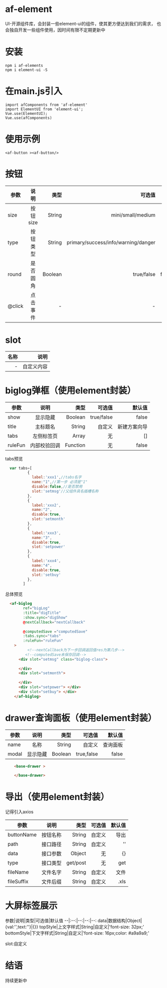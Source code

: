 # af-element
UI-开源组件库，会封装一些element-ui的组件，使其更方便达到我们的需求，
也会独自开发一些组件使用，因时间有限不定期更新中
# 安装

```
npm i af-elements
npm i element-ui -S
```
# 在main.js引入
```
import afComponents from 'af-element'
import ElementUI from 'element-ui';
Vue.use(ElementUI);
Vue.use(afComponents)
```
# 使用示例
```
<af-button ><af-button/>
```

# 按钮

参数|说明|类型|可选值|默认值
--|:--:|--:|--:|--:
size|按钮size|String|mini/small/medium|mini
type|按钮类型|String|primary/success/info/warning/danger|无类型
round|是否圆角|Boolean|true/false|false
@click|点击事件|-|-|-



# slot

名称|说明
--:|--:
-|自定义内容

# biglog弹框（使用element封装）
参数|说明|类型|可选值|默认值
--|:--:|--:|--:|--:
show|显示隐藏|Boolean|true/false|false
title|主标题名|String|自定义|新建方案向导
tabs|左侧标签页|Array|无|[]
ruleFun|内部校验回调|Function|无|false

tabs预览
```js
  var tabs=[
          {
            label:'xxx1',//tabs名字
            name:"1",//第一步 必须是"1"
            disable:false,//是否禁用
            slot:'setmsg'//父组件具名插槽名称
          },
          {
            label:'xxx2',
            name:"2",
            disable:true,
            slot:'setmonth'
          },
          {
            label:'xxx3',
            name:"3",
            disable:true,
            slot:'setpower'
          },
          {
            label:'xxx4',
            name:"4",
            disable:true,
            slot:'setbuy'
          },
        ]
```

总体预览

```html
  <af-biglog
        ref="bigLog"
        :title="digTitle"
        :show.sync="digShow"
        @nextCallback="nextCallback"
  
        @computedSave ="computedSave"
        :tabs.sync="tabs"
        :ruleFun="ruleFun"
    >
          <!--nextCallback为下一步回调返回值res为第几步-->
         <!--computedSave未保存回调-->
      <div slot="setmsg" class="biglog-class">
        
      </div>
      <div slot="setmonth">
     
      </div>
      <div slot="setpower"> </div>
      <div slot="setbuy"> </div>
    </af-biglog>
```
# drawer查询面板（使用element封装）
参数|说明|类型|可选值|默认值
--|:--:|--:|--:|--:
name|名称|String|自定义|查询面板
modal|显示隐藏|Boolean|true,false|false


```html
    <base-drawer >
   
    </base-drawer>
```
# 导出（使用element封装）

记得引入axios

参数|说明|类型|可选值|默认值
--|:--:|--:|--:|--:
buttonName|按钮名称|String|自定义|导出
path|接口路径|String|自定义|''
data|接口参数|Object|无|{}
type|接口类型|get/post|无|get
fileName|文件名字|String|自定义|文件
fileSuffix|文件后缀|String|自定义|.xls

# 大屏标签展示
<af-tabCard>
参数|说明|类型|可选值|默认值
--|:--:|--:|--:|--:
data|数据结构|Object|{val:'',text:''}|{}}
topStyle|上文字样式|String|自定义|'font-size: 32px;'
bottomStyle|下文字样式|String|自定义|'font-size: 16px;color: #a9a9a9;'

slot:自定义


# 结语
持续更新中

